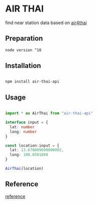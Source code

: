 # AIR THAI
find near station 
data based on [air4thai](http://air4thai.pcd.go.th/webV2/)

## Preparation
```bash
node version ^10
```

## Installation
```bash

npm install air-thai-api
```
## Usage
```typescript

import * as AirThai from "air-thai-api"

interface input = {
  lat: number
  long: number
}

const location:input = {
  lat: 13.670809600000002,
  long: 100.6501888
}

AirThai(location)

```
## Reference
[reference](http://air4thai.pcd.go.th/webV2/)
